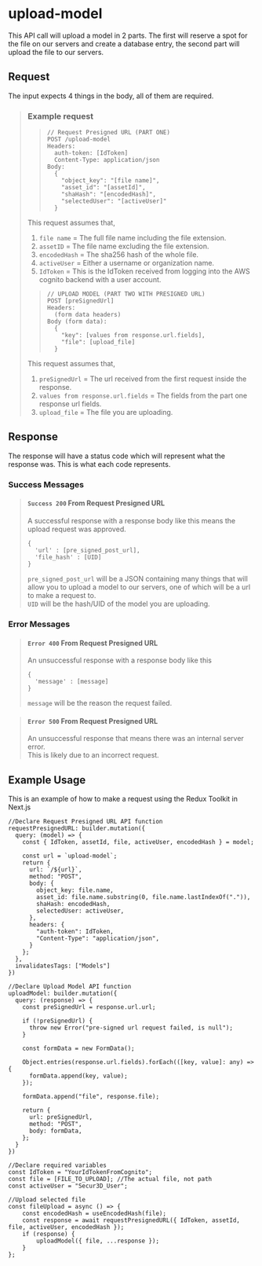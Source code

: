 # upload-model

This API call will upload a model in 2 parts. The first will reserve a spot for the file on our servers and create a database entry, the second part will upload the file to our servers.

## Request

The input expects 4 things in the body, all of them are required.  

> ### Example request
>
>>     // Request Presigned URL (PART ONE)
>>     POST /upload-model
>>     Headers:
>>       auth-token: [IdToken]
>>       Content-Type: application/json
>>     Body:
>>       {
>>         "object_key": "[file name]",
>>         "asset_id": "[assetId]",
>>         "shaHash": "[encodedHash]",
>>         "selectedUser": "[activeUser]"
>>       }
>
> This request assumes that,  
> 1. ``file name`` = The full file name including the file extension.  
> 2. ``assetID`` = The file name excluding the file extension.  
> 3. ``encodedHash`` = The sha256 hash of the whole file.  
> 4. ``activeUser`` = Either a username or organization name.  
> 5. ``IdToken`` = This is the IdToken received from logging into the AWS cognito backend with a user account.  
>
>>     // UPLOAD MODEL (PART TWO WITH PRESIGNED URL)
>>     POST [preSignedUrl]
>>     Headers:
>>       (form data headers)
>>     Body (form data):
>>       {
>>         "key": [values from response.url.fields],
>>         "file": [upload_file]
>>       }
>
> This request assumes that,  
> 1. ``preSignedUrl`` = The url received from the first request inside the response.  
> 2. ``values from response.url.fields`` = The fields from the part one response url fields.  
> 3. ``upload_file`` = The file you are uploading.  

## Response

The response will have a status code which will represent what the response was. This is what each code represents.

### Success Messages

> #### ``Success 200`` From Request Presigned URL
> A successful response with a response body like this means the upload request was approved.
>
>     {
>       'url' : [pre_signed_post_url],
>       'file_hash' : [UID]
>     }
> ``pre_signed_post_url`` will be a JSON containing many things that will allow you to upload a model to our servers, one of which will be a url to make a request to.  
> ``UID`` will be the hash/UID of the model you are uploading.  

### Error Messages

> #### ``Error 400`` From Request Presigned URL
> An unsuccessful response with a response body like this
>
>     {
>       'message' : [message]
>     }
> ``message`` will be the reason the request failed.

> #### ``Error 500`` From Request Presigned URL
> An unsuccessful response that means there was an internal server error.  
> This is likely due to an incorrect request.

## Example Usage

This is an example of how to make a request using the Redux Toolkit in Next.js

    //Declare Request Presigned URL API function
    requestPresignedURL: builder.mutation({
      query: (model) => {
        const { IdToken, assetId, file, activeUser, encodedHash } = model;

        const url = `upload-model`;
        return {
          url: `/${url}`,
          method: "POST",
          body: {
            object_key: file.name,
            asset_id: file.name.substring(0, file.name.lastIndexOf(".")),
            shaHash: encodedHash,
            selectedUser: activeUser,
          },
          headers: {
            "auth-token": IdToken,
            "Content-Type": "application/json",
          }
        };
      },
      invalidatesTags: ["Models"]
    })

    //Declare Upload Model API function
    uploadModel: builder.mutation({
      query: (response) => {
        const preSignedUrl = response.url.url;

        if (!preSignedUrl) {
          throw new Error("pre-signed url request failed, is null");
        }

        const formData = new FormData();

        Object.entries(response.url.fields).forEach(([key, value]: any) => {
          formData.append(key, value);
        });

        formData.append("file", response.file);

        return {
          url: preSignedUrl,
          method: "POST",
          body: formData,
        };
      }
    })

    //Declare required variables
    const IdToken = "YourIdTokenFromCognito";
    const file = [FILE_TO_UPLOAD]; //The actual file, not path
    const activeUser = "Secur3D_User";

    //Upload selected file
    const fileUpload = async () => {
        const encodedHash = useEncodedHash(file);
        const response = await requestPresignedURL({ IdToken, assetId, file, activeUser, encodedHash });
        if (response) {
            uploadModel({ file, ...response });
        }
    };